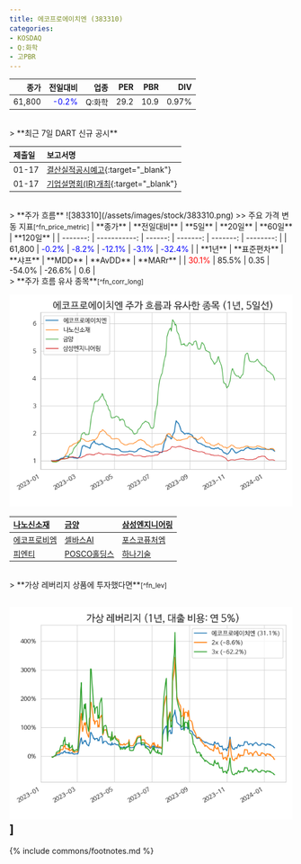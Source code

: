```yaml
---
title: 에코프로에이치엔 (383310)
categories:
- KOSDAQ
- Q:화학
- 고PBR
---
```


| **종가** | **전일대비** | **업종** | **PER** | **PBR** | **DIV** |
| -------: | -----------: | -------: | ------: | ------: | ------: |
|61,800|<span style="color: blue">-0.2%</span>|Q:화학|29.2|10.9|0.97%|

<!-- more -->

<br>
> **최근 7일 DART 신규 공시<a id="dart"></a>**

| **제출일** | **보고서명** |
| :--------- | :----------- |
| 01-17 | [결산실적공시예고](https://dart.fss.or.kr/dsaf001/main.do?rcpNo=20240117900405){:target="_blank"} |
| 01-17 | [기업설명회(IR)개최](https://dart.fss.or.kr/dsaf001/main.do?rcpNo=20240117900400){:target="_blank"} |

<br>
> **주가 흐름<a id="price"></a>**
![383310](/assets/images/stock/383310.png)
>> 주요 가격 변동 지표<small>[^fn_price_metric]</small>
| **종가** | **전일대비** | **5일** | **20일** | **60일** | **120일** |
| -------: | -----------: | ------: | -------: | -------: | --------: |
| 61,800 | <span style="color: blue">-0.2%</span> | <span style="color: blue">-8.2%</span> | <span style="color: blue">-12.1%</span> | <span style="color: blue">-3.1%</span> | <span style="color: blue">-32.4%</span> |
| **1년** | **표준편차** | **샤프** | **MDD** | **AvDD** | **MARr** |
| <span style="color: red">30.1%</span> | 85.5% | 0.35 | -54.0% | -26.6% | 0.6 |

<br>
> **주가 흐름 유사 종목<a id="corr"></a>**<small>[^fn_corr_long]</small>

![383310](/assets/images/stock/383310_corr.png)

| [나노신소재](/121600/) | [금양](/001570/) | [삼성엔지니어링](/028050/) |
| :------------------------------------- | :------------------------------------- | :--------------------------------------|
| [에코프로비엠](/247540/) | [셀바스AI](/108860/) | [포스코퓨처엠](/003670/) |
| [피엔티](/137400/) | [POSCO홀딩스](/005490/) | [하나기술](/299030/) |

<br>
> **가상 레버리지 상품에 투자했다면<a id="2x"></a>**<small>[^fn_lev]</small>

![383310](/assets/images/stock/383310_2x.png)]
---
{% include commons/footnotes.md %}